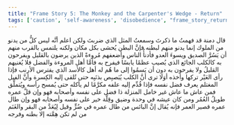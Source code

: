 ```yaml
---
title: "Frame Story 5: The Monkey and the Carpenter's Wedge - Return"
tags: ['caution', 'self-awareness', 'disobedience', "frame_story_return"]
---
```


 قال دمنة قد فهمتُ ما ذكرتَ وسمعتُ المثل الذي ضربتَ ولكن اعلم أنَّه ليس كلُّ من يدنو من الملوك إنما يدنو منهم لبطنه فإنَّ البطن يُحشى بكل مكان ولكنه يلتمس بالقرب منهم أن يَسُرَّ الصديق ويسوءَ العدو فأدنأُ الناس وأضعفهم مُروءةً الذين يرضون بالقليل ويفرحون به كالكلب الجائع الذي يُصيب عظمًا يابسًا فيفرح به فأمَّا أهل المروءة والفضل فلا يُغنيهم القليلُ ولا يفرحون به دون أن يَسمُوا إلى ما هُم له أهل كالأسد الذي يفترس الأرنب فإذا رأى العَيْر تركها وأخذه أوَلَا ترى أنَّ الكلب يُبَصبِص بذنَبِه حتى تُلقى إليه الكِسرة وأنَّ الفيل المغتلم يعرف فضل نفسه فإذا قُدِّم إليه علفه مكرَّمًا لم يأكله حتى يُمسح رأسه ويُتملَّق فمن عاش ما عاش غير خامل المنزلة ذا فضل على نفسه وأصحابه فهو  وإن قلَّ عمره  طويلُ العُمُر ومن كان عيشه في وحدة وضيق وقِلَّة خير على نفسه وأصحابه فهو  وإن طال عمره  قصير العمر فإنه يُقال إنَّ البائس من طال عمره في ضُرٍّ وقيل لِيُعَدَّ من البقر والغَنَم من لم تكن هِمَّته إلا بطنه وفرجه
